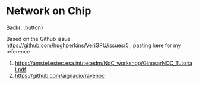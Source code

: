 # Network on Chip

[Back](../index.md#digital-design){: .button}

Based on the Github issue https://github.com/hughperkins/VeriGPU/issues/5 , pasting here for my reference

1. https://amstel.estec.esa.int/tecedm/NoC_workshop/GinosarNOC_Tutorial.pdf
2. https://github.com/aignacio/ravenoc
